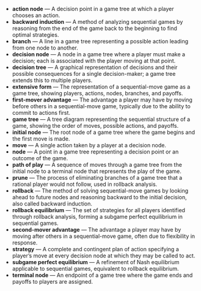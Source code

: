 - **action node** — A decision point in a game tree at which a player chooses an action.
- **backward induction** — A method of analyzing sequential games by reasoning from the end of the game back to the beginning to find optimal strategies.
- **branch** — A line in a game tree representing a possible action leading from one node to another.
- **decision node** — A node in a game tree where a player must make a decision; each is associated with the player moving at that point.
- **decision tree** — A graphical representation of decisions and their possible consequences for a single decision-maker; a game tree extends this to multiple players.
- **extensive form** — The representation of a sequential-move game as a game tree, showing players, actions, nodes, branches, and payoffs.
- **first-mover advantage** — The advantage a player may have by moving before others in a sequential-move game, typically due to the ability to commit to actions first.
- **game tree** — A tree diagram representing the sequential structure of a game, showing the order of moves, possible actions, and payoffs.
- **initial node** — The root node of a game tree where the game begins and the first move is made.
- **move** — A single action taken by a player at a decision node.
- **node** — A point in a game tree representing a decision point or an outcome of the game.
- **path of play** — A sequence of moves through a game tree from the initial node to a terminal node that represents the play of the game.
- **prune** — The process of eliminating branches of a game tree that a rational player would not follow, used in rollback analysis.
- **rollback** — The method of solving sequential-move games by looking ahead to future nodes and reasoning backward to the initial decision, also called backward induction.
- **rollback equilibrium** — The set of strategies for all players identified through rollback analysis, forming a subgame perfect equilibrium in sequential games.
- **second-mover advantage** — The advantage a player may have by moving after others in a sequential-move game, often due to flexibility in response.
- **strategy** — A complete and contingent plan of action specifying a player’s move at every decision node at which they may be called to act.
- **subgame perfect equilibrium** — A refinement of Nash equilibrium applicable to sequential games, equivalent to rollback equilibrium.
- **terminal node** — An endpoint of a game tree where the game ends and payoffs to players are assigned.
